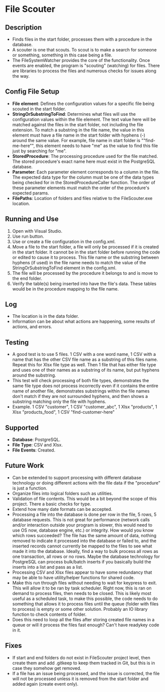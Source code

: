 # File Scouter

## Description
- Finds files in the start folder, processes them with a procedure in the database.
- A scouter is one that scouts. To scout is to make a search for someone or something, something in this case being a file.
- The FileSystemWatcher provides the core of the functionality. Once events are enabled, the program is "scouting" (watching) for files. There are libraries to process the files and numerous checks for issues along the way.

## Config File Setup
- **File element**: Defines the configuration values for a specific file being scouted in the start folder.
- **StringOrSubstringToFind**: Determines what files will use the configuration values within the file element. The text value here will be matched against the files in the start folder, not including the file extension. To match a substring in the file name, the value in this element must have a file name in the start folder with hyphens (-) around the same value. For example, file name in start folder is ""find-me-here"", this element needs to have "me" as the value to find this file just by searching for "me".
- **StoredProcedure**: The processing procedure used for the file matched. The stored procedure's exact name here must exist in the PostgreSQL database.
- **Parameter**: Each parameter element corresponds to a column in the file. The expected data type for the column must be one of the data types being checked for in the StoredProcedureCaller function. The order of these parameter elements must match the order of the procedure's expected params.
- **FilePaths**: Location of folders and files relative to the FileScouter.exe location.

## Running and Use
1. Open with Visual Studio.
2. Use run button.
3. Use or create a file configuration in the config.xml.
4. Move a file to the start folder, a file will only be processed if it is created in the start folder. It cannot be in the start folder before running the code or edited to cause it to process. This file name or the substring between hyphens (if used) in the file name needs to match the value of the StringOrSubstringToFind element in the config.xml.
5. The file will be processed by the procedure it belongs to and is move to the end folder.
6. Verify the table(s) being inserted into have the file's data. These tables would be in the procedure mapping to the file name.

## Log
- The location is in the data folder.
- Information can be about what actions are happening, some results of actions, and errors.

## Testing
- A good test is to use 5 files. 1 CSV with a one word name, 1 CSV with a name that has the other CSV file name as a substring of this files name. Repeat this for Xlsx file type as well. Then 1 file that has either file type and uses one of their names as a substring of its name, but put hyphens around the substring.
- This test will check processing of both file types, demonstrates the same file type does not process incorrectly even if it contains the entire name of another file, demonstrates substrings within the file names don't match if they are not surrounded hyphens, and then shows a substring matching only the file with hyphens.
- Example. 1 CSV "customer", 1 CSV "customer_abc", 1 Xlsx "products", 1 Xlsx "products_food", 1 CSV "find-customer-here"

## Supported
- **Database**: PostgreSQL.
- **File Type**: CSV and Xlsx.
- **File Events**: Created.

## Future Work
- Can be extended to support processing with different database technology or doing different actions with the file data if the "procedure" is just a function.
- Organize files into logical folders such as utilities.
- Validation of file contents. This would be a bit beyond the scope of this project. There a basic checks for type.
- Extend how many date formats can be accepted.
- Processing a file into the database is done per row in the file, 5 rows, 5 database requests. This is not great for performance (network calls and/or interaction outside your program is slower, this would need to use OS now, database engine, etc.) or integrity. How would you know which rows succeeded? The file has the same amount of data, nothing removed to indicate it processed into the database or failed to, and the inserted records cannot currently be mapped to the files to see what made it into the database. Ideally, find a way to bulk process all rows as one transaction, all rows or no rows. Maybe the database technology for PostgreSQL can process bulk/batch inserts if you basically build the inserts into a list and pass as a list.
- Processing CSV and Xlsx files appear to have some redundancy that may be able to have utility/helper functions for shared code.
- Make this run through files without needing to wait for keypress to exit. This will allow it to be ran by task scheduler. Right now, this is ran on demand to process files, then needs to be closed. This is likely most useful as a scheduled task, to make this possible, the code needs to do something that allows it to process files until the queue (folder with files to process) is empty or some other solution. Probably an IO library function to check contents of folder.
- Does this need to loop all the files after storing created file names in a queue or will it process the files fast enough? Can't have readykey code in it.

## Fixes
- If start and end folders do not exist in FileScouter project level, then create them and add .gitkeep to keep them tracked in Git, but this is in case they somehow get removed.
- If a file has an issue being processed, and the issue is corrected, the file will not be processed unless it is removed from the start folder and added again (create event only).
